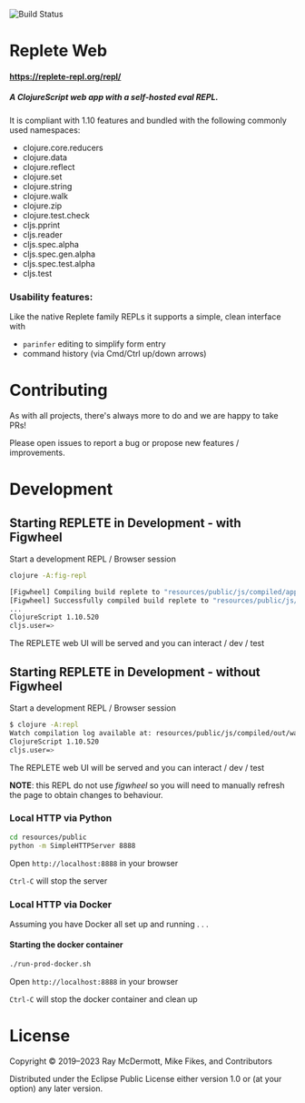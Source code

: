 ![Build Status](https://codebuild.us-east-2.amazonaws.com/badges?uuid=eyJlbmNyeXB0ZWREYXRhIjoicTk2SFk5S3NmaExBbVMrelplVUFCc0xiUm8rUk40QjczbFQ0S2JOQUpMVnE2RllvV3RabWtZNk5tUDhBU0F5NGp0QVNhdmJnN28wZnErNFVlZHUyQXBRPSIsIml2UGFyYW1ldGVyU3BlYyI6ImFVSyt5c1FkRWpra0NFT2ciLCJtYXRlcmlhbFNldFNlcmlhbCI6MX0%3D&branch=master)

# Replete Web 

#### https://replete-repl.org/repl/

##### A ClojureScript web app with a self-hosted eval REPL.

It is compliant with 1.10 features and bundled with the following commonly used namespaces:

- clojure.core.reducers
- clojure.data
- clojure.reflect
- clojure.set
- clojure.string
- clojure.walk
- clojure.zip
- clojure.test.check
- cljs.pprint
- cljs.reader
- cljs.spec.alpha
- cljs.spec.gen.alpha
- cljs.spec.test.alpha
- cljs.test

### Usability features:
Like the native Replete family REPLs it supports a simple, clean interface with
- `parinfer` editing to simplify form entry  
- command history (via Cmd/Ctrl up/down arrows)

# Contributing

As with all projects, there's always more to do and we are happy to take PRs!

Please open issues to report a bug or propose new features / improvements.

# Development

## Starting REPLETE in Development - with Figwheel

Start a development REPL / Browser session

```bash
clojure -A:fig-repl

[Figwheel] Compiling build replete to "resources/public/js/compiled/app.js"
[Figwheel] Successfully compiled build replete to "resources/public/js/compiled/app.js" in 6.961 seconds.
...
ClojureScript 1.10.520
cljs.user=> 
```

The REPLETE web UI will be served and you can interact / dev / test

## Starting REPLETE in Development - without Figwheel

Start a development REPL / Browser session

```bash
$ clojure -A:repl
Watch compilation log available at: resources/public/js/compiled/out/watch.log
ClojureScript 1.10.520
cljs.user=> 
```

The REPLETE web UI will be served and you can interact / dev / test

**NOTE**: this REPL do not use _figwheel_ so you will need to manually refresh the page to obtain changes to behaviour.

### Local HTTP via Python

```bash
cd resources/public
python -m SimpleHTTPServer 8888
```

Open `http://localhost:8888` in your browser

`Ctrl-C` will stop the server


### Local HTTP via Docker

Assuming you have Docker all set up and running . . .

#### Starting the docker container

```bash
./run-prod-docker.sh
```

Open `http://localhost:8888` in your browser

`Ctrl-C` will stop the docker container and clean up


# License

Copyright © 2019–2023 Ray McDermott, Mike Fikes, and Contributors

Distributed under the Eclipse Public License either version 1.0 or (at your option) any later version.
